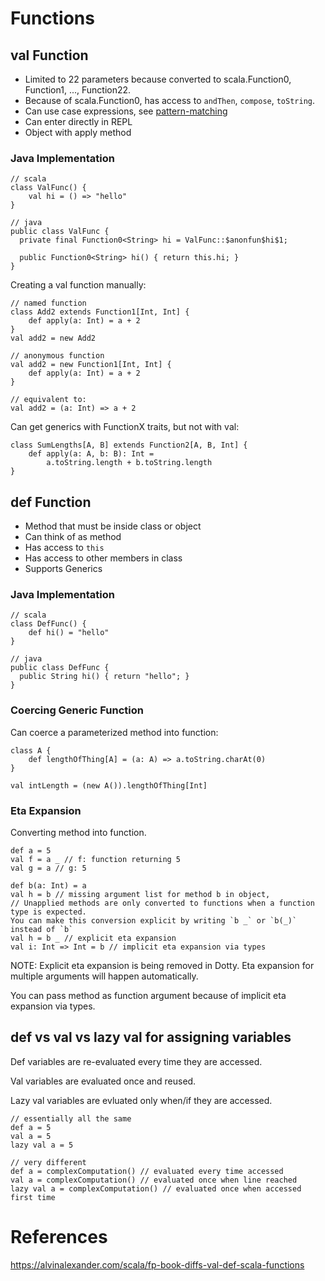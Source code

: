 # Functions

## val Function
* Limited to 22 parameters because converted to scala.Function0, Function1, ..., Function22.
* Because of scala.Function0, has access to `andThen`, `compose`, `toString`.
* Can use case expressions, see [pattern-matching](./pattern-match.md)
* Can enter directly in REPL
* Object with apply method

### Java Implementation
```
// scala
class ValFunc() {
    val hi = () => "hello"
}

// java
public class ValFunc {
  private final Function0<String> hi = ValFunc::$anonfun$hi$1;
  
  public Function0<String> hi() { return this.hi; }
}
```

Creating a val function manually:
```
// named function
class Add2 extends Function1[Int, Int] {
    def apply(a: Int) = a + 2
}
val add2 = new Add2

// anonymous function
val add2 = new Function1[Int, Int] {
    def apply(a: Int) = a + 2
}

// equivalent to:
val add2 = (a: Int) => a + 2
```

Can get generics with FunctionX traits, but not with val:
```
class SumLengths[A, B] extends Function2[A, B, Int] {
    def apply(a: A, b: B): Int = 
        a.toString.length + b.toString.length
}
```

## def Function
* Method that must be inside class or object
* Can think of as method
* Has access to `this`
* Has access to other members in class
* Supports Generics


### Java Implementation
```
// scala
class DefFunc() {
    def hi() = "hello"
}

// java
public class DefFunc {
  public String hi() { return "hello"; }
}
```

### Coercing Generic Function
Can coerce a parameterized method into function:
```
class A {
    def lengthOfThing[A] = (a: A) => a.toString.charAt(0)
}

val intLength = (new A()).lengthOfThing[Int]
```

### Eta Expansion
Converting method into function.
```
def a = 5
val f = a _ // f: function returning 5
val g = a // g: 5

def b(a: Int) = a
val h = b // missing argument list for method b in object, 
// Unapplied methods are only converted to functions when a function type is expected.
You can make this conversion explicit by writing `b _` or `b(_)` instead of `b`
val h = b _ // explicit eta expansion
val i: Int => Int = b // implicit eta expansion via types
```
NOTE: Explicit eta expansion is being removed in Dotty. Eta expansion for multiple arguments will happen automatically.

You can pass method as function argument because of implicit eta expansion via types.

## def vs val vs lazy val for assigning variables
Def variables are re-evaluated every time they are accessed.

Val variables are evaluated once and reused.

Lazy val variables are evluated only when/if they are accessed.
```
// essentially all the same
def a = 5
val a = 5
lazy val a = 5

// very different
def a = complexComputation() // evaluated every time accessed
val a = complexComputation() // evaluated once when line reached
lazy val a = complexComputation() // evaluated once when accessed first time
```


# References
https://alvinalexander.com/scala/fp-book-diffs-val-def-scala-functions
